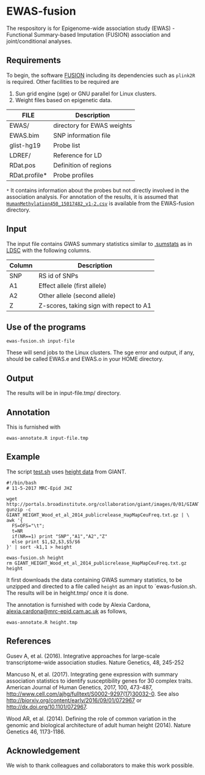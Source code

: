 # EWAS-fusion

The respository is for Epigenome-wide association study (EWAS) - Functional Summary-based Imputation (FUSION) association and joint/conditional analyses.

## Requirements

To begin, the software [FUSION](http://gusevlab.org/projects/fusion/) including its dependencies such as `plink2R` is required. Other facilities to be required are

1. Sun grid engine (sge) or GNU parallel for Linux clusters.
2. Weight files based on epigenetic data.

FILE | Description
-----|---------------------------
EWAS/ | directory for EWAS weights
EWAS.bim | SNP information file
glist-hg19 | Probe list
LDREF/ | Reference for LD
RDat.pos | Definition of regions
RDat.profile* | Probe profiles

`*` It contains information about the probes but not directly involved in the association analysis. For annotation of the results, it is assumed that [`HumanMethylation450_15017482_v1-2.csv`](https://support.illumina.com/array/array_kits/infinium_humanmethylation450_beadchip_kit/downloads.html) is available from the EWAS-fusion directory.

## Input

The input file contains GWAS summary statistics similar to [.sumstats](https://github.com/bulik/ldsc/wiki/Summary-Statistics-File-Format) as in [LDSC](https://github.com/bulik/ldsc) with the following columns.

   Column | Description
   ------|--------------  
   SNP | RS id of SNPs
   A1 | Effect allele (first allele)
   A2 | Other allele (second allele)
   Z | Z-scores, taking sign with repect to A1

## Use of the programs
```
ewas-fusion.sh input-file
```
These will send jobs to the Linux clusters. The sge error and output, if any, should be called EWAS.e and EWAS.o in your HOME directory.

## Output

The results will be in input-file.tmp/ directory.

## Annotation

This is furnished with
```
ewas-annotate.R input-file.tmp
```

## Example

The script [test.sh](test.sh) uses [height data](http://portals.broadinstitute.org/collaboration/giant/images/0/01/GIANT_HEIGHT_Wood_et_al_2014_publicrelease_HapMapCeuFreq.txt.gz) from GIANT.
```
#!/bin/bash
# 11-5-2017 MRC-Epid JHZ

wget http://portals.broadinstitute.org/collaboration/giant/images/0/01/GIANT_HEIGHT_Wood_et_al_2014_publicrelease_HapMapCeuFreq.txt.gz
gunzip -c GIANT_HEIGHT_Wood_et_al_2014_publicrelease_HapMapCeuFreq.txt.gz | \
awk '{
  FS=OFS="\t";
  t=NR
  if(NR==1) print "SNP","A1","A2","Z"
  else print $1,$2,$3,$5/$6
}' | sort -k1,1 > height

ewas-fusion.sh height
rm GIANT_HEIGHT_Wood_et_al_2014_publicrelease_HapMapCeuFreq.txt.gz height
```
It first downloads the data containing GWAS summary statistics, to be unzipped and directed to a file called `height` as an input to `ewas-fusion.sh. The results will be in height.tmp/ once it is done.

The annotation is furnished with code by Alexia Cardona, alexia.cardona@mrc-epid.cam.ac.uk as follows,
```
ewas-annotate.R height.tmp
```

## References

Gusev A, et al. (2016). Integrative approaches for large-scale transcriptome-wide association studies. Nature Genetics, 48, 245-252

Mancuso N, et al. (2017). Integrating gene expression with summary association statistics to identify susceptibility genes for 30 complex traits. American Journal of Human Genetics, 2017, 100, 473-487, http://www.cell.com/ajhg/fulltext/S0002-9297(17)30032-0. See also http://biorxiv.org/content/early/2016/09/01/072967 or http://dx.doi.org/10.1101/072967.

Wood AR, et al. (2014). Defining the role of common variation in the genomic and biological architecture of adult human height (2014). Nature Genetics 46, 1173-1186.

## Acknowledgement

We wish to thank colleagues and collaborators to make this work possible.
